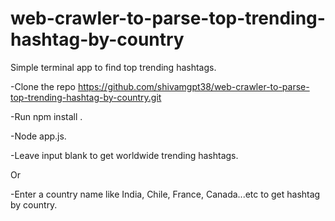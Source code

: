 # web-crawler-to-parse-top-trending-hashtag-by-country
  Simple terminal app to find top trending hashtags.

-Clone the repo https://github.com/shivamgpt38/web-crawler-to-parse-top-trending-hashtag-by-country.git

-Run npm install .

-Node app.js.

-Leave input blank to get worldwide trending hashtags.

 Or

-Enter a country name like India, Chile, France, Canada...etc to get hashtag by country.
